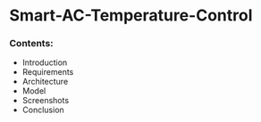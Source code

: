 # **Smart-AC-Temperature-Control**

### Contents: 
* Introduction 
* Requirements
* Architecture
* Model
* Screenshots
* Conclusion 



